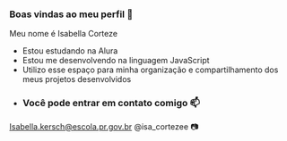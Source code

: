 ### Boas vindas ao meu perfil 💙
Meu nome é Isabella Corteze

- Estou estudando na Alura
- Estou me desenvolvendo na linguagem JavaScript
- Utilizo esse espaço para minha organização e compartilhamento dos meus projetos desenvolvidos
- ### Você pode entrar em contato comigo 📫

Isabella.kersch@escola.pr.gov.br
@isa_cortezee 📷
